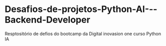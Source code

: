 # Desafios-de-projetos-Python-AI---Backend-Developer

Resptositório de defios do bootcamp da Digital inovasion one curso Python IA 
